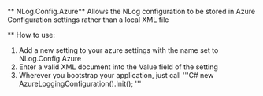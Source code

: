 ** NLog.Config.Azure** Allows the NLog configuration to be stored in Azure Configuration settings rather than a local XML file

** How to use:
1. Add a new setting to your azure settings with the name set to NLog.Config.Azure 
2. Enter a valid XML document into the Value field of the setting
3. Wherever you bootstrap your application, just call
'''C#
new AzureLoggingConfiguration().Init();
'''


